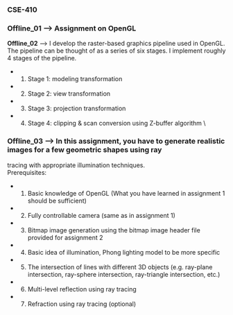 ### **CSE-410**
### **Offline_01** --> Assignment on OpenGL 
**Offline_02** --> I develop the raster-based graphics pipeline used in OpenGL. The pipeline can
be thought of as a series of six stages. I implement roughly 4 stages of the pipeline.
- 1. Stage 1: modeling transformation
- 2. Stage 2: view transformation
- 3. Stage 3: projection transformation
- 4. Stage 4: clipping & scan conversion using Z-buffer algorithm \
### **Offline_03** -->  In this assignment, you have to generate realistic images for a few geometric shapes using ray
tracing with appropriate illumination techniques. \
Prerequisites:
- 1. Basic knowledge of OpenGL (What you have learned in assignment 1 should be
sufficient)
- 2. Fully controllable camera (same as in assignment 1)
- 3. Bitmap image generation using the bitmap image header file provided for assignment 2
- 4. Basic idea of illumination, Phong lighting model to be more specific
- 5. The intersection of lines with different 3D objects (e.g. ray-plane intersection, ray-sphere
intersection, ray-triangle intersection, etc.)
- 6. Multi-level reflection using ray tracing
- 7. Refraction using ray tracing (optional) 
   
